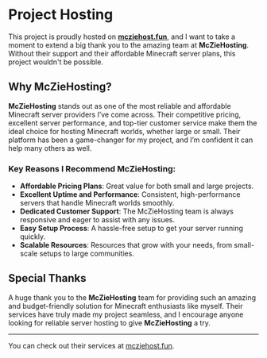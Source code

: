 # Project Hosting

This project is proudly hosted on **[mcziehost.fun](https://mcziehost.fun)**, and I want to take a moment to extend a big thank you to the amazing team at **McZieHosting**. Without their support and their affordable Minecraft server plans, this project wouldn't be possible.

## Why McZieHosting?

**McZieHosting** stands out as one of the most reliable and affordable Minecraft server providers I’ve come across. Their competitive pricing, excellent server performance, and top-tier customer service make them the ideal choice for hosting Minecraft worlds, whether large or small. Their platform has been a game-changer for my project, and I’m confident it can help many others as well.

### Key Reasons I Recommend McZieHosting:

- **Affordable Pricing Plans**: Great value for both small and large projects.
- **Excellent Uptime and Performance**: Consistent, high-performance servers that handle Minecraft worlds smoothly.
- **Dedicated Customer Support**: The McZieHosting team is always responsive and eager to assist with any issues.
- **Easy Setup Process**: A hassle-free setup to get your server running quickly.
- **Scalable Resources**: Resources that grow with your needs, from small-scale setups to large communities.

## Special Thanks

A huge thank you to the **McZieHosting** team for providing such an amazing and budget-friendly solution for Minecraft enthusiasts like myself. Their services have truly made my project seamless, and I encourage anyone looking for reliable server hosting to give **McZieHosting** a try.

---

You can check out their services at [mcziehost.fun](https://mcziehost.fun).
